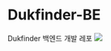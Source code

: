 # Dukfinder-BE
Dukfinder 백엔드 개발 레포
<a href="https://hits.seeyoufarm.com"><img src="https://hits.seeyoufarm.com/api/count/incr/badge.svg?url=https% 3A%2F%2Fgithub.com%2FInternetProgramming08%2FDukfinder-BE&count_bg=%2379C83D&title_bg=%23555555&icon=&icon_color=%23E7E7E7&title=hits&edge_plat=false"/></a>
